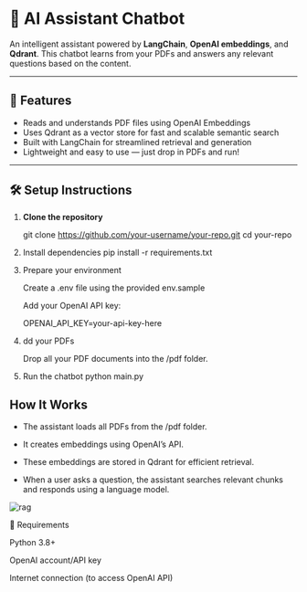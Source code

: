 # 🤖 AI Assistant Chatbot

An intelligent assistant powered by **LangChain**, **OpenAI embeddings**, and **Qdrant**. This chatbot learns from your PDFs and answers any relevant questions based on the content.

---

## 🚀 Features

- Reads and understands PDF files using OpenAI Embeddings
- Uses Qdrant as a vector store for fast and scalable semantic search
- Built with LangChain for streamlined retrieval and generation
- Lightweight and easy to use — just drop in PDFs and run!

---

## 🛠️ Setup Instructions

1. **Clone the repository**
   
   git clone https://github.com/your-username/your-repo.git
   cd your-repo

2. Install dependencies
    pip install -r requirements.txt

3. Prepare your environment

    Create a .env file using the provided env.sample

    Add your OpenAI API key:

    OPENAI_API_KEY=your-api-key-here

4. dd your PDFs

    Drop all your PDF documents into the /pdf folder.

5. Run the chatbot
    python main.py


## How It Works

- The assistant loads all PDFs from the /pdf folder.

- It creates embeddings using OpenAI’s API.

- These embeddings are stored in Qdrant for efficient retrieval.

- When a user asks a question, the assistant searches relevant chunks and responds using a language model.

![rag](https://github.com/user-attachments/assets/4ba943bb-d13e-455b-8134-0936c513fc3c)

📌 Requirements

Python 3.8+

OpenAI account/API key

Internet connection (to access OpenAI API)
